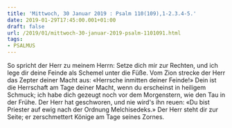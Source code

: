 ```yaml
---
title: 'Mittwoch, 30 Januar 2019 : Psalm 110(109),1-2.3.4-5.'
date: 2019-01-29T17:45:00.001+01:00
draft: false
url: /2019/01/mittwoch-30-januar-2019-psalm-1101091.html
tags: 
- PSALMUS
---
```


So spricht der Herr zu meinem Herrn: Setze dich mir zur Rechten, und ich lege dir deine Feinde als Schemel unter die Füße. Vom Zion strecke der Herr das Zepter deiner Macht aus: «Herrsche inmitten deiner Feinde!» Dein ist die Herrschaft am Tage deiner Macht, wenn du erscheinst in heiligem Schmuck; ich habe dich gezeugt noch vor dem Morgenstern, wie den Tau in der Frühe. Der Herr hat geschworen, und nie wird's ihn reuen: «Du bist Priester auf ewig nach der Ordnung Melchisedeks.» Der Herr steht dir zur Seite; er zerschmettert Könige am Tage seines Zornes.